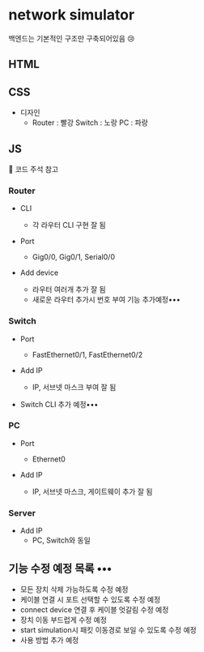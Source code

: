 # network simulator
백엔드는 기본적인 구조만 구축되어있음 😢

## HTML

## CSS
- 디자인
  - Router : 빨강 Switch : 노랑 PC : 파랑

## JS
👀 코드 주석 참고
### Router 
- CLI
  - 각 라우터 CLI 구현 잘 됨
  
- Port
  - Gig0/0, Gig0/1, Serial0/0 
 
- Add device
  - 라우터 여러개 추가 잘 됨
  - 새로운 라우터 추가시 번호 부여 기능 추가예정•••

### Switch
- Port
  - FastEthernet0/1, FastEthernet0/2 
- Add IP
  - IP, 서브넷 마스크 부여 잘 됨
    
- Switch CLI 추가 예정•••

### PC
- Port
  - Ethernet0
  
- Add IP
  - IP, 서브넷 마스크, 게이트웨이 추가 잘 됨

### Server
- Add IP
  - PC, Switch와 동일 


## 기능 수정 예정 목록 •••
- 모든 장치 삭제 가능하도록 수정 예정
- 케이블 연결 시 포트 선택할 수 있도록 수정 예정
- connect device 연결 후 케이블 엇갈림 수정 예정
- 장치 이동 부드럽게 수정 예정
- start simulation시 패킷 이동경로 보일 수 있도록 수정 예정
- 사용 방법 추가 예정
